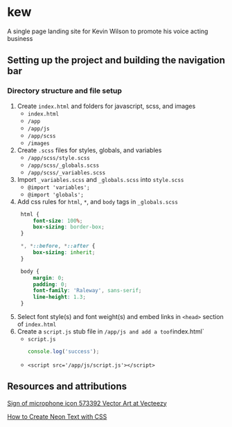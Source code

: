 # kew
A single page landing site for Kevin Wilson to promote his voice acting business

## Setting up the project and building the navigation bar
### Directory structure and file setup
1. Create `index.html` and folders for javascript, scss, and images
   - `index.html`
   - `/app`
   - `/app/js`
   - `/app/scss`
   - `/images`
2. Create `.scss` files for styles, globals, and variables
   - `/app/scss/style.scss`
   - `/app/scss/_globals.scss`
   - `/app/scss/_variables.scss`
3. Import `_variables.scss` and `_globals.scss` into `style.scss`
   - `@import 'variables';`
   - `@import 'globals';`
4. Add css rules for `html`, `*`, and `body` tags in `_globals.scss`
   ```scss
    html {
        font-size: 100%;
        box-sizing: border-box;
    }

    *, *::before, *::after {
        box-sizing: inherit;
    }

    body {
        margin: 0;
        padding: 0;
        font-family: 'Raleway', sans-serif;
        line-height: 1.3;
    }
    ```
5. Select font style(s) and font weight(s) and embed links in `<head>` section of `index.html`
6. Create a `script.js` stub file in `/app/js and add a `<script></script>` to `<body>` of `index.html`
   - `script.js`
        ```js
        console.log('success');
        ```
   - `<script src='/app/js/script.js'></script>`


## Resources and attributions
[Sign of microphone icon 573392 Vector Art at Vecteezy](https://www.vecteezy.com/free-vector/podcast-mic)

[How to Create Neon Text with CSS](https://css-tricks.com/how-to-create-neon-text-with-css/)